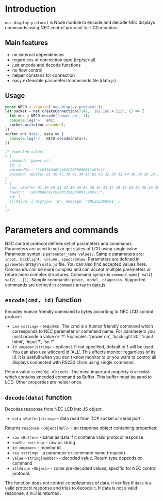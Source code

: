 # Introduction
`nec-display-protocol` is Node module to encode and decode NEC displays commands using NEC control protocol for LCD monitors.

## Main features
- no external dependencies
- regardless of connection type (tcp/serial)
- just encode and decode functions
- no flow control
- helper constans for connection
- easy extensible parameters/commands file (data.js)

## Usage

```js
const NECD = require('nec-display-protocol');
let socket = net.createConnection(7142, '192.168.4.212', () => {
  let enc = NECD.encode('power on', 1);
  console.log('>', enc)
  socket.write(enc.encoded);
})
socket.on('data', data => {
  console.log('<', NECD.decode(data));
})

/* expected output
> {
  command: 'power on',
  id: 1,
  encodedStr: '\x010A0A0C\x02C203D60001\x03s\r',
  encoded: <Buffer 01 30 41 30 41 30 43 02 43 32 30 33 44 36 30 30 30 31 03 73 0d>
}
< {
  raw: <Buffer 01 30 30 41 42 30 45 02 30 30 43 32 30 33 44 36 30 30 30 31 03 76 0d>,
  rawStr: '\x0100AB0E\x0200C203D60001\x03v\r',
  id: 1,
  allValue: { msgType: 'B', message: '00C203D60001' }
}
*/
```
# Parameters and commands
NEC control protocol defines set of parameters and commands.  
Parameters are used to set or get states of LCD using single value. 
Parameter syntax is `parameter_name value|?`. 
Sample parameters are: `input, backlight, volume, spectraView`.
Parameters are defined in `parameter` array in `data.js` file.  You can also find accepted values here.  
Commands can be more complex and can accept multiple paremeters or return more complex structures. Command syntax is `command_name[ val1[ val2[...]]]`. 
Sample commands: `power, model, diagnosis`.
Supported commands are defined in `commands` array in data.js 

## `encode(cmd, id)` function
Encodes human friendly command to bytes according to NEC LCD control protocol.  
- `cmd <string>` - required. The cmd is a human friendly command which corresponds to NEC parameter or command name. For parameters you must provide a value or '?'. Examples: 'power on', 'backlight 30', 'input hdmi', 'input ?', 'sn ?'
- `id <number|string>` - optional. If not specified, default id 1 will be used. You can also use wildcard id 'ALL'. This affects monitor regardless of its id. It is usefull when you don't know monitor id or you want to control all displays connected with RS232 chain using single command.

Return value is `cmdObj <Object>`. The most important property is `encoded` which contains encoded command as Buffer. This buffer must be send to LCD. Other properties are helper ones.

## `decode(data)` function
Decodes response from NEC LCD into JS object.
- `data <Buffer|string>` - data read from TCP socket or serial port

Returns `response <Object|Null>` - an response object containing properties:
- `raw <Buffer>` - same as data if it contains valid protocol response
- `rawStr <string>` - raw as string
- `id <number>` - monitor id
- `req <string>` - a parameter or command name (request) 
- `value <string|number>` - decoded value. Return type depends on command
- `allValue <Object>` - some pre-decoded values, specific for NEC control protocol.

The function does not control completeness of data. It verifies if `data` is a valid protocol response and tries to decode it. If data is not a valid response, a null is returned.